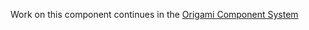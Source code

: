 Work on this component continues in the [Origami Component System](https://github.com/Financial-Times/origami/tree/main/components/normalise)
